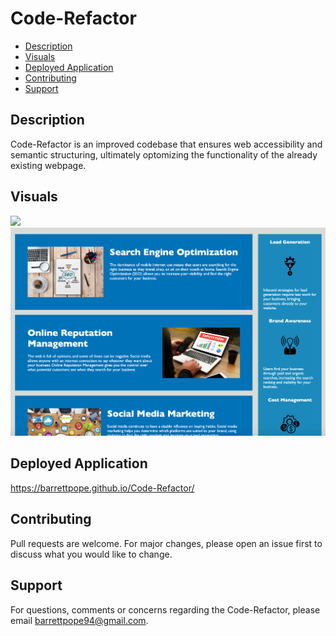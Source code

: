 # Code-Refactor

* [Description](#description)
* [Visuals](#visuals)
* [Deployed Application](#deployed)
* [Contributing](#contributing)
* [Support](#support)

## Description
Code-Refactor is an improved codebase that ensures web accessibility and semantic structuring, ultimately optomizing the functionality of the already existing webpage.

## Visuals
![](assets/images/image1.png)
![](assets/images/image2.png)

## Deployed Application
https://barrettpope.github.io/Code-Refactor/

## Contributing
Pull requests are welcome. For major changes, please open an issue first to discuss what you would like to change. 

## Support
For questions, comments or concerns regarding the Code-Refactor, please email barrettpope94@gmail.com.
